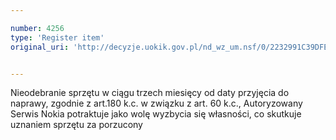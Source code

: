 ```yaml
---

number: 4256
type: 'Register item'
original_uri: 'http://decyzje.uokik.gov.pl/nd_wz_um.nsf/0/2232991C39DFEFA1C1257B160034A203?OpenDocument'


---
```


Nieodebranie sprzętu w ciągu trzech miesięcy od daty przyjęcia do naprawy, zgodnie z art.180 k.c. w związku z art. 60 k.c., Autoryzowany Serwis Nokia potraktuje jako wolę wyzbycia się własności, co skutkuje uznaniem sprzętu za porzucony
